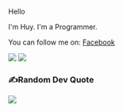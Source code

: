 Hello

I'm Huy. I'm a Programmer.

You can follow me on: [Facebook](https://www.facebook.com/meoudev.TranDinhHuy/)

<!-- ## 🌐Socials
[![Facebook](https://img.shields.io/badge/Facebook-%231877F2.svg?logo=Facebook&logoColor=white)](https://www.facebook.com/meoudev.TranDinhHuy/)  -->
<img src="https://komarev.com/ghpvc/?username=huytran105&color=blue">




<img src="https://github-readme-stats.vercel.app/api/top-langs/?username=huytran105&theme=tokyonight&layout=compact&langs_count=6">

### ✍️Random Dev Quote
![](https://quotes-github-readme.vercel.app/api?type=horizontal&theme=radical)



